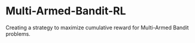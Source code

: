# Multi-Armed-Bandit-RL
Creating a strategy to maximize cumulative reward for Multi-Armed Bandit problems.
